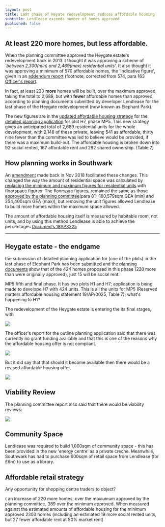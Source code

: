 ```yaml
---
layout: post
title: Last phase of Heyate redevelopment reduces affordable housing
subtitle: Lendlease exceeds number of homes approved
published: false
---
```


## At least 220 more homes, but less affordable.

When the planning committee approved the Heygate estate's redevelopment back in 2013 it thought it was approving a scheme of _'between 2,300(min) and 2,469(max) residential units_'.  It also thought it was approving a minimum of 570 affordable homes, the 'indicative figure', given in an [addendum report](http://planbuild.southwark.gov.uk/documents/?GetDocument=%7b%7b%7b!Q7K%2bVQ5GwV3kVWHHRXBCqg%3d%3d!%7d%7d%7d) (footnote; corrected from 574, para 163 [Officer's report](http://planbuild.southwark.gov.uk/documents/?GetDocument=%7b%7b%7b!swSywGCW3zgzV1miHXgXSg%3d%3d!%7d%7d%7d).

In fact, at least 220 **more** homes will be built, over the maximum approved, taking the total to 2,689, but with **fewer** affordable homes than approved, according to planning documents submitted by developer Lendlease for the last phase of the Heygate redevelopment (now known as Elephant Park). 

The new figures are in the [updated affordable housing strategy](http://planbuild.southwark.gov.uk/documents/?casereference=19/AP/1166&system=DC) for the [detailed planning application](https://planning.southwark.gov.uk/online-applications/applicationDetails.do?activeTab=externalDocuments&keyVal=_STHWR_DCAPR_9582742) for plot H7, phase MP5.  This new strategy gives an anticipated total of 2,689 residential units for the whole development, with 2,148 of these private, leaving 541 as affordable, thirty nine fewer than the committee was led to believe would be provided, if there was a maximum build-out.  The affordable housing is broken down into 92 social rented, 167 affordable rent and 282 shared ownership. (Table 7) 

## How planning works in Southwark


An [amendment](https://planning.southwark.gov.uk/online-applications/applicationDetails.do?activeTab=externalDocuments&keyVal=_STHWR_DCAPR_9580199) made back in Nov 2018 facilitated these changes.  This changed the way the amount of residential space was calculated by [replacing the minimum and maximum figures for residential units](http://planbuild.southwark.gov.uk/documents/?GetDocument=%7b%7b%7b!s8fyBoziHiy%2fr1TPdwL8eQ%3d%3d!%7d%7d%7d) with floorspace figures. The floorspae figures, remained the same as those [approved by the planning committee](http://planbuild.southwark.gov.uk/documents/?GetDocument=%7b%7b%7b!hgyBVuEH%2b8BxXry2bGRAtA%3d%3d!%7d%7d%7d)(para 81- 160,579sqm GEA (min) and 254,400sqm GEA (max)), but removing the unit figures allowed Lendlease to build more homes within the maximum space allowed.  

The amount of affordable housing itself is measured by habitable room, not units, and by using this method Lendlease is able to achieve the percentages [Documents 18AP3225](http://planbuild.southwark.gov.uk/documents/?casereference=18/AP/3225&system=DC)

---------------------------------------------------------------------------------------------------------



## Heygate estate - the endgame

the submission of detailed planning application for (one of the plots) in the last phase of Elephant Park has been [submitted](http://planbuild.southwark.gov.uk/documents/?casereference=19/AP/1166&system=DC) and the [planning documents](http://35percent.org/img/epupdatedahstrategy.pdf) show that of the 424 homes proposed in this phase (220 more than were originally approved), just 15 will be social rent.

MP5 fifth and final phase. It has two plots H1 and H7; application is being made to develope H7 with 424 units.  This is all the units for MP5 (Reserved matters affordable housing statement 19/AP/0025, Table 7); what's happening to H1?
 
 
The redevelopment of the Heygate estate is entering the its final stages, with



![](http://35percent.org/img/epark92socialrent.jpg)

The officer's report for the outline planning application said that there was currently no grant funding available and that this is one of the reasons why the affordable housing offer is not compliant.


![](http://35percent.org/img/gfunding1.png)

But it did say that that should it become available then there would be a revised affordable housing offer.

![](http://35percent.org/img/gfunding2.png)


## Viability Review
The planning committee report also said that there would be viability reviews:

![](http://35percent.org/img/vrev.png)

## Community Space
 Lendlease was required to build 1,000sqm of community space - this has been provided in the new 'energy centre' as a private creche.
Meanwhile, Southwark has had to purchase 600sqm of retail space from Lendlease (for £6m) to use as a library.

## Affordable retail strategy

Any opportunity for shopping centre traders to object?

 ( an increase of 220 more homes, over the maxiumum approved by the planning committee, 389 over the minimum approved.  When measured against the estimated amounts of affordable housing for the minimum approved 2300 homes  (including an estimated 19 more social rented units, but 27 fewer affordable rent at 50% market rent)
